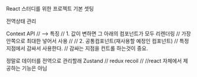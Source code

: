 React 스터디를 위한 프로젝트 기본 셋팅

전역상태 관리

Context API // --> 특징
// 1. 값이 변하면 그 아래의 컴포넌트가 모두 리렌더링 // 가장 안쪽으로 최대한 넣어서 사용 //
// 2. 공통컴포넌트(재사용할 예정인 컴포넌트)
// 특정 지점에서 감싸서 사용한다. // 감싸는 지점을 컨트롤 하는것이 중요.

정말로 데이터를 전역으로 관리할래
Zustand // redux recoil //
//react 자체에서 제공하는 기능은 아님
